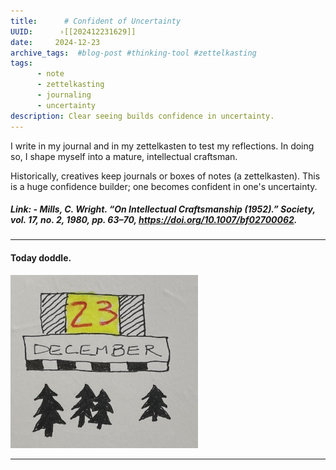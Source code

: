 ```yaml
---
title:      # Confident of Uncertainty 
UUID:      ›[[202412231629]] 
date:     2024-12-23
archive_tags:  #blog-post #thinking-tool #zettelkasting 
tags:       
      - note
      - zettelkasting
      - journaling
      - uncertainty
description: Clear seeing builds confidence in uncertainty.
---
```

I write in my journal and in my zettelkasten to test my reflections. In doing so, I shape myself into a mature, intellectual craftsman. 

Historically, creatives keep journals or boxes of notes (a zettelkasten). This is a huge confidence builder; one becomes confident in one's uncertainty. 

##### Link: - Mills, C. Wright. “On Intellectual Craftsmanship (1952).” Society, vol. 17, no. 2, 1980, pp. 63–70, https://doi.org/10.1007/bf02700062.  
  
  
  ----------------------------------
  
#### Today doddle.
![](media/dec_23.jpg)



----------------------------------
<!--
## Source: Shape myself [[201901211027]] 01-21-2019

## See Also


## References

-->

